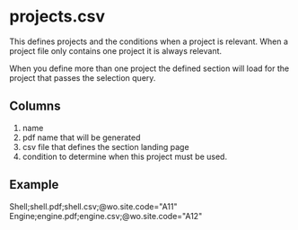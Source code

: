# projects.csv
This defines projects and the conditions when a project is relevant.
When a project file only contains one project it is always relevant.

When you define more than one project the defined section will load for the project that passes the selection query.

## Columns
1. name
1. pdf name that will be generated
1. csv file that defines the section landing page
1. condition to determine when this project must be used.

## Example
Shell;shell.pdf;shell.csv;@wo.site.code="A11"
Engine;engine.pdf;engine.csv;@wo.site.code="A12"